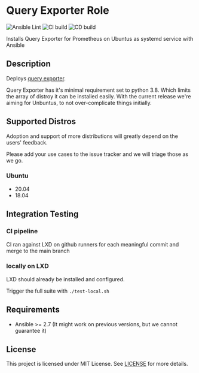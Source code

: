 # Query Exporter Role

![Ansible Lint](https://github.com/grzegorznowak/query-exporter-role/actions/workflows/lint.yml/badge.svg)
![CI build](https://github.com/grzegorznowak/query-exporter-role/actions/workflows/ci.yml/badge.svg)
![CD build](https://github.com/grzegorznowak/query-exporter-role/actions/workflows/cd.yml/badge.svg)


Installs Query Exporter for Prometheus on Ubuntus as systemd service with Ansible

## Description

Deploys [query exporter](https://github.com/albertodonato/query-exporter).

Query Exporter has it's minimal requirement set to python 3.8. 
Which limits the array of distroy it can be installed easily. 
With the current release we're aiming for Unbuntus, to not over-complicate things initially. 
 
## Supported Distros

Adoption and support of more distributions will greatly depend on the users' feedback.

Please add your use cases to the issue tracker and we will triage those as we go.

### Ubuntu

* 20.04
* 18.04

## Integration Testing


### CI pipeline

CI ran against LXD on github runners for each meaningful commit and merge to the main branch 

### locally on LXD

LXD should already be installed and configured.

Trigger the full suite with `./test-local.sh`

## Requirements

- Ansible >= 2.7 (It might work on previous versions, but we cannot guarantee it)


## License

This project is licensed under MIT License. See [LICENSE](/LICENSE) for more details.
